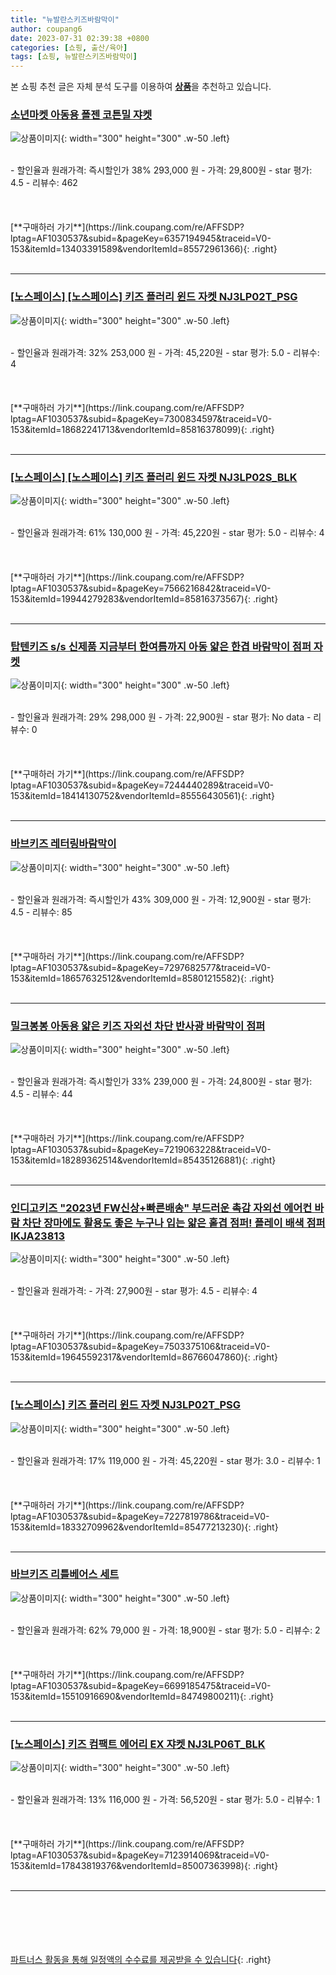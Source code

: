 ```yaml
---
title: "뉴발란스키즈바람막이"
author: coupang6
date: 2023-07-31 02:39:38 +0800
categories: [쇼핑, 출산/육아]
tags: [쇼핑, 뉴발란스키즈바람막이]
---
```


본 쇼핑 추천 글은 자체 분석 도구를 이용하여 [**상품**](https://link.coupang.com/a/bao1ui)을 추천하고 있습니다.

### [소년마켓 아동용 폴젠 코튼밀 쟈켓](https://link.coupang.com/re/AFFSDP?lptag=AF1030537&subid=&pageKey=6357194945&traceid=V0-153&itemId=13403391589&vendorItemId=85572961366)

![상품이미지](https://thumbnail9.coupangcdn.com/thumbnails/remote/230x230ex/image/vendor_inventory/d69e/dfc80f5cd5173a96ea63632dad445794011c9c1ab7981db841477825126b.jpg){: width="300" height="300" .w-50 .left}


<br>
- 할인율과 원래가격: 즉시할인가 38%  293,000   원
- 가격: 29,800원
- star 평가: 4.5
- 리뷰수: 462
<br>
<br>
<br>
<br>
[**구매하러 가기**](https://link.coupang.com/re/AFFSDP?lptag=AF1030537&subid=&pageKey=6357194945&traceid=V0-153&itemId=13403391589&vendorItemId=85572961366){: .right}
<br>
<br>

---

### [[노스페이스] [노스페이스] 키즈 플러리 윈드 자켓 NJ3LP02T_PSG](https://link.coupang.com/re/AFFSDP?lptag=AF1030537&subid=&pageKey=7300834597&traceid=V0-153&itemId=18682241713&vendorItemId=85816378099)

![상품이미지](https://thumbnail6.coupangcdn.com/thumbnails/remote/230x230ex/image/vendor_inventory/4691/a525ac7f5863a6fedcf44ba55e386f27f4c28f24bd344f9af1cde842601f.jpg){: width="300" height="300" .w-50 .left}


<br>
- 할인율과 원래가격: 32%  253,000   원
- 가격: 45,220원
- star 평가: 5.0
- 리뷰수: 4
<br>
<br>
<br>
<br>
[**구매하러 가기**](https://link.coupang.com/re/AFFSDP?lptag=AF1030537&subid=&pageKey=7300834597&traceid=V0-153&itemId=18682241713&vendorItemId=85816378099){: .right}
<br>
<br>

---

### [[노스페이스] [노스페이스] 키즈 플러리 윈드 자켓 NJ3LP02S_BLK](https://link.coupang.com/re/AFFSDP?lptag=AF1030537&subid=&pageKey=7566216842&traceid=V0-153&itemId=19944279283&vendorItemId=85816373567)

![상품이미지](https://thumbnail10.coupangcdn.com/thumbnails/remote/230x230ex/image/vendor_inventory/36df/ee4fa9e4a9dc716e7892ec0f657379276b72c6a593044a1b1c7929f60b2e.jpg){: width="300" height="300" .w-50 .left}


<br>
- 할인율과 원래가격: 61%  130,000   원
- 가격: 45,220원
- star 평가: 5.0
- 리뷰수: 4
<br>
<br>
<br>
<br>
[**구매하러 가기**](https://link.coupang.com/re/AFFSDP?lptag=AF1030537&subid=&pageKey=7566216842&traceid=V0-153&itemId=19944279283&vendorItemId=85816373567){: .right}
<br>
<br>

---

### [탑텐키즈 s/s 신제품 지금부터 한여름까지 아동 얇은 한겹 바람막이 점퍼 자켓](https://link.coupang.com/re/AFFSDP?lptag=AF1030537&subid=&pageKey=7244440289&traceid=V0-153&itemId=18414130752&vendorItemId=85556430561)

![상품이미지](https://thumbnail10.coupangcdn.com/thumbnails/remote/230x230ex/image/vendor_inventory/c38d/fec70fa024d8adeb496709a1f9e1f7ebf1c4fc4259d987240d347205ce2a.jpg){: width="300" height="300" .w-50 .left}


<br>
- 할인율과 원래가격: 29%  298,000   원
- 가격: 22,900원
- star 평가: No data
- 리뷰수: 0
<br>
<br>
<br>
<br>
[**구매하러 가기**](https://link.coupang.com/re/AFFSDP?lptag=AF1030537&subid=&pageKey=7244440289&traceid=V0-153&itemId=18414130752&vendorItemId=85556430561){: .right}
<br>
<br>

---

### [바브키즈 레터링바람막이](https://link.coupang.com/re/AFFSDP?lptag=AF1030537&subid=&pageKey=7297682577&traceid=V0-153&itemId=18657632512&vendorItemId=85801215582)

![상품이미지](https://thumbnail9.coupangcdn.com/thumbnails/remote/230x230ex/image/vendor_inventory/f423/7d473362dab768d799845aa98ee1e6574fd6cc6e323774bebb554ec676be.jpg){: width="300" height="300" .w-50 .left}


<br>
- 할인율과 원래가격: 즉시할인가 43%  309,000   원
- 가격: 12,900원
- star 평가: 4.5
- 리뷰수: 85
<br>
<br>
<br>
<br>
[**구매하러 가기**](https://link.coupang.com/re/AFFSDP?lptag=AF1030537&subid=&pageKey=7297682577&traceid=V0-153&itemId=18657632512&vendorItemId=85801215582){: .right}
<br>
<br>

---

### [밀크봉봉 아동용 얇은 키즈 자외선 차단 반사광 바람막이 점퍼](https://link.coupang.com/re/AFFSDP?lptag=AF1030537&subid=&pageKey=7219063228&traceid=V0-153&itemId=18289362514&vendorItemId=85435126881)

![상품이미지](https://thumbnail6.coupangcdn.com/thumbnails/remote/230x230ex/image/vendor_inventory/ab35/aaa264650f0ea5c12597d385ed9ee4e8a7cef4c28d539864541a92ed4e47.jpg){: width="300" height="300" .w-50 .left}


<br>
- 할인율과 원래가격: 즉시할인가 33%  239,000   원
- 가격: 24,800원
- star 평가: 4.5
- 리뷰수: 44
<br>
<br>
<br>
<br>
[**구매하러 가기**](https://link.coupang.com/re/AFFSDP?lptag=AF1030537&subid=&pageKey=7219063228&traceid=V0-153&itemId=18289362514&vendorItemId=85435126881){: .right}
<br>
<br>

---

### [인디고키즈 "2023년 FW신상+빠른배송" 부드러운 촉감 자외선 에어컨 바람 차단 장마에도 활용도 좋은 누구나 입는 얇은 홑겹 점퍼! 플레이 배색 점퍼 IKJA23813](https://link.coupang.com/re/AFFSDP?lptag=AF1030537&subid=&pageKey=7503375106&traceid=V0-153&itemId=19645592317&vendorItemId=86766047860)

![상품이미지](https://thumbnail10.coupangcdn.com/thumbnails/remote/230x230ex/image/vendor_inventory/200f/0590126a70a52e978c3c20ae6f25e13c84dc4b9c25aff84cb9d366233502.jpg){: width="300" height="300" .w-50 .left}


<br>
- 할인율과 원래가격: 
- 가격: 27,900원
- star 평가: 4.5
- 리뷰수: 4
<br>
<br>
<br>
<br>
[**구매하러 가기**](https://link.coupang.com/re/AFFSDP?lptag=AF1030537&subid=&pageKey=7503375106&traceid=V0-153&itemId=19645592317&vendorItemId=86766047860){: .right}
<br>
<br>

---

### [[노스페이스] 키즈 플러리 윈드 자켓 NJ3LP02T_PSG](https://link.coupang.com/re/AFFSDP?lptag=AF1030537&subid=&pageKey=7227819786&traceid=V0-153&itemId=18332709962&vendorItemId=85477213230)

![상품이미지](https://thumbnail6.coupangcdn.com/thumbnails/remote/230x230ex/image/vendor_inventory/4691/a525ac7f5863a6fedcf44ba55e386f27f4c28f24bd344f9af1cde842601f.jpg){: width="300" height="300" .w-50 .left}


<br>
- 할인율과 원래가격: 17%  119,000   원
- 가격: 45,220원
- star 평가: 3.0
- 리뷰수: 1
<br>
<br>
<br>
<br>
[**구매하러 가기**](https://link.coupang.com/re/AFFSDP?lptag=AF1030537&subid=&pageKey=7227819786&traceid=V0-153&itemId=18332709962&vendorItemId=85477213230){: .right}
<br>
<br>

---

### [바브키즈 리틀베어스 세트](https://link.coupang.com/re/AFFSDP?lptag=AF1030537&subid=&pageKey=6699185475&traceid=V0-153&itemId=15510916690&vendorItemId=84749800211)

![상품이미지](https://thumbnail9.coupangcdn.com/thumbnails/remote/230x230ex/image/vendor_inventory/e00e/919ddd1d7dac2287d7204a2b1d37afbdf8844e625f598e5bb0b695787b12.jpg){: width="300" height="300" .w-50 .left}


<br>
- 할인율과 원래가격: 62%  79,000   원
- 가격: 18,900원
- star 평가: 5.0
- 리뷰수: 2
<br>
<br>
<br>
<br>
[**구매하러 가기**](https://link.coupang.com/re/AFFSDP?lptag=AF1030537&subid=&pageKey=6699185475&traceid=V0-153&itemId=15510916690&vendorItemId=84749800211){: .right}
<br>
<br>

---

### [[노스페이스] 키즈 컴팩트 에어리 EX 쟈켓 NJ3LP06T_BLK](https://link.coupang.com/re/AFFSDP?lptag=AF1030537&subid=&pageKey=7123914069&traceid=V0-153&itemId=17843819376&vendorItemId=85007363998)

![상품이미지](https://thumbnail9.coupangcdn.com/thumbnails/remote/230x230ex/image/vendor_inventory/e3c0/f09b859fb98c160a19d92145fe5764870976af776084a0fff380b4e51f95.jpg){: width="300" height="300" .w-50 .left}


<br>
- 할인율과 원래가격: 13%  116,000   원
- 가격: 56,520원
- star 평가: 5.0
- 리뷰수: 1
<br>
<br>
<br>
<br>
[**구매하러 가기**](https://link.coupang.com/re/AFFSDP?lptag=AF1030537&subid=&pageKey=7123914069&traceid=V0-153&itemId=17843819376&vendorItemId=85007363998){: .right}
<br>
<br>

---
<br><br><br><br><br> [파트너스 활동을 통해 일정액의 수수료를 제공받을 수 있습니다](https://link.coupang.com/a/bao1ui){: .right}